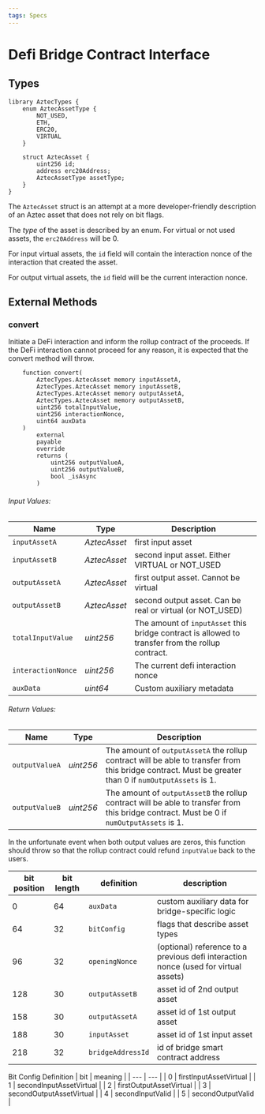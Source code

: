 ```yaml
---
tags: Specs
---
```

# Defi Bridge Contract Interface

## Types

```
library AztecTypes {
    enum AztecAssetType {
        NOT_USED,
        ETH,
        ERC20,
        VIRTUAL
    }

    struct AztecAsset {
        uint256 id;
        address erc20Address;
        AztecAssetType assetType;
    }
}
```

The `AztecAsset` struct is an attempt at a more developer-friendly description of an Aztec asset that does not rely on bit flags.

The *type* of the asset is described by an enum. For virtual or not used assets, the `erc20Address` will be 0.

For input virtual assets, the `id` field will contain the interaction nonce of the interaction that created the asset.

For output virtual assets, the `id` field will be the current interaction nonce.

## External Methods




### convert

Initiate a DeFi interaction and inform the rollup contract of the proceeds. If the DeFi interaction cannot proceed for any reason, it is expected that the convert method will throw.

```solidity
    function convert(
        AztecTypes.AztecAsset memory inputAssetA,
        AztecTypes.AztecAsset memory inputAssetB,
        AztecTypes.AztecAsset memory outputAssetA,
        AztecTypes.AztecAsset memory outputAssetB,
        uint256 totalInputValue,
        uint256 interactionNonce,
        uint64 auxData
    )
        external
        payable
        override
        returns (
            uint256 outputValueA,
            uint256 outputValueB,
            bool _isAsync
        )
```

###### Input Values:

| Name         | Type      | Description |
| ------------ | --------- | ----------- |
| `inputAssetA` | *AztecAsset* | first input asset |
| `inputAssetB` | *AztecAsset* | second input asset. Either VIRTUAL or NOT_USED |
| `outputAssetA` | *AztecAsset* | first output asset. Cannot be virtual |
| `outputAssetB` | *AztecAsset* | second output asset. Can be real or virtual (or NOT_USED) |
| `totalInputValue` | *uint256* | The amount of `inputAsset` this bridge contract is allowed to transfer from the rollup contract. |
| `interactionNonce` | *uint256* | The current defi interaction nonce |
| `auxData` | *uint64* | Custom auxiliary metadata |

###### Return Values:

| Name           | Type      | Description |
| -------------- | --------- | ----------- |
| `outputValueA` | *uint256* | The amount of `outputAssetA` the rollup contract will be able to transfer from this bridge contract. Must be greater than 0 if `numOutputAssets` is 1. |
| `outputValueB` | *uint256* | The amount of `outputAssetB` the rollup contract will be able to transfer from this bridge contract. Must be 0 if `numOutputAssets` is 1. |

In the unfortunate event when both output values are zeros, this function should throw so that the rollup contract could refund `inputValue` back to the users.


[^1]: Bridge id is a 250-bit concatenation of the following data (starting at the most significant bit position):

| bit position | bit length | definition | description |
| --- | --- | --- | --- |
| 0 | 64 | `auxData` | custom auxiliary data for bridge-specific logic |
| 64 | 32 | `bitConfig` | flags that describe asset types |
| 96 | 32 | `openingNonce` | (optional) reference to a previous defi interaction nonce (used for virtual assets) |
| 128 | 30 |  `outputAssetB` | asset id of 2nd output asset |
| 158 | 30 | `outputAssetA` | asset id of 1st output asset |
| 188 | 30 | `inputAsset` | asset id of 1st input asset |
| 218 | 32 | `bridgeAddressId` | id of bridge smart contract address |


Bit Config Definition
| bit | meaning |
| --- | --- |
| 0   | firstInputAssetVirtual |
| 1   | secondInputAssetVirtual |
| 2   | firstOutputAssetVirtual |
| 3   | secondOutputAssetVirtual |
| 4   | secondInputValid |
| 5   | secondOutputValid |